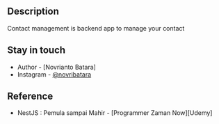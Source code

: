 ## Description

Contact management is backend app to manage your contact

## Stay in touch

- Author - [Novrianto Batara]
- Instagram - [@novribatara](https://instagram.com/novribatara)

## Reference

- NestJS : Pemula sampai Mahir - [Programmer Zaman Now][Udemy]
